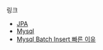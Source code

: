 

링크

* [JPA](https://kapentaz.github.io/jpa/JPA-Batch-Insert-with-MySQL/#)
* [Mysql](https://dev.mysql.com/doc/connector-j/5.1/en/connector-j-reference-configuration-properties.html)
* [Mysql Batch Insert 빠른 이유](https://dev.dwer.kr/2020/04/mysql-bulk-inserting.html)